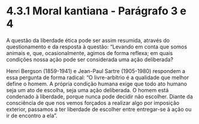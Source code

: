 # 4.3.1 Moral kantiana - Parágrafo 3 e 4

A questão da liberdade ética pode ser assim resumida, através do questionamento e da resposta à questão: “Levando em conta que somos animais e, que, ocasionalmente, agimos de forma reflexa; em quais condições nossa ação pode ser considerada uma ação deliberada?

Henri Bergson (1859-1941) e Jean-Paul Sartre (1905-1980) respondem a essa pergunta de forma radical: “O livre-arbítrio é a qualidade que melhor define o homem. A própria condição humana exige que todo ato humano seja um ato de escolha, seja uma ação deliberada. O homem está condenado à liberdade, porque nunca pode decidir não escolher. Diante da consciência de que nos vemos forçados a realizar algo por imposição exterior, passamos a ter liberdade de escolher entre entregar-se à ação ou ir de encontro a ela”.